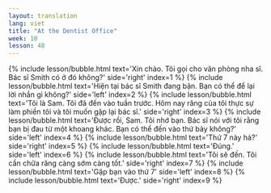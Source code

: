 ```yaml
---
layout: translation
lang: viet
title: "At the Dentist Office"
week: 10
lesson: 48
---
```


{% include lesson/bubble.html text='Xin chào. Tôi gọi cho văn phòng nha sĩ. Bác sĩ Smith có ở đó không?' side='right' index=1 %}
{% include lesson/bubble.html text='Hiện tại bác sĩ Smith đang bận. Bạn có thể để lại lời nhắn gì không?' side='left' index=2 %}
{% include lesson/bubble.html text='Tôi là Sam. Tôi đã đến vào tuần trước. Hôm nay răng của tôi thực sự làm phiền tôi và tôi muốn gặp lại bác sĩ.' side='right' index=3 %}
{% include lesson/bubble.html text='Được rồi, Sam. Tôi nhớ bạn. Bác sĩ nói với tôi rằng bạn bị đau từ một khoang khác. Bạn có thể đến vào thứ bảy không?' side='left' index=4 %}
{% include lesson/bubble.html text='Thứ 7 này hả?' side='right' index=5 %}
{% include lesson/bubble.html text='Đúng.' side='left' index=6 %}
{% include lesson/bubble.html text='Tôi sẽ đến. Tôi cần chữa răng càng sớm càng tốt.' side='right' index=7 %}
{% include lesson/bubble.html text='Gặp bạn vào thứ 7' side='left' index=8 %}
{% include lesson/bubble.html text='Được.' side='right' index=9 %}
